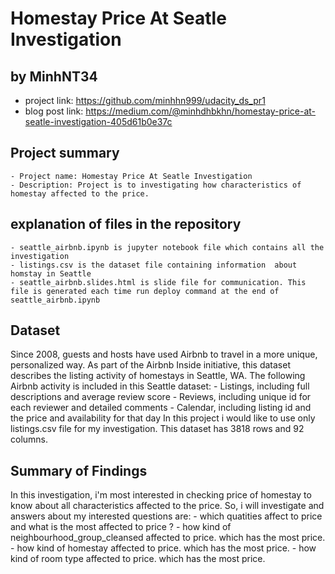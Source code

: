 # Homestay Price At Seatle Investigation
## by MinhNT34

- project link: https://github.com/minhhn999/udacity_ds_pr1
- blog post link: https://medium.com/@minhdhbkhn/homestay-price-at-seatle-investigation-405d61b0e37c

## Project summary

    - Project name: Homestay Price At Seatle Investigation
    - Description: Project is to investigating how characteristics of homestay affected to the price.

## explanation of files in the repository

    - seattle_airbnb.ipynb is jupyter notebook file which contains all the investigation
    - listings.csv is the dataset file containing information  about homstay in Seattle
    - seattle_airbnb.slides.html is slide file for communication. This file is generated each time run deploy command at the end of seattle_airbnb.ipynb

## Dataset

Since 2008, guests and hosts have used Airbnb to travel in a more unique, personalized way. As part of the Airbnb Inside initiative, this dataset describes the listing activity of homestays in Seattle, WA. The following Airbnb activity is included in this Seattle dataset:
    - Listings, including full descriptions and average review score
    - Reviews, including unique id for each reviewer and detailed comments
    - Calendar, including listing id and the price and availability for that day
In this project i would like to use only listings.csv file for my investigation. This dataset has 3818 rows and 92 columns.


## Summary of Findings

In this investigation, i'm most interested in checking price of homestay to know about all characteristics affected to the price. So, i will investigate and answers about my interested questions are:
    - which quatities affect to price and what is the most affected to price ?
    - how kind of neighbourhood_group_cleansed affected to price. which has the most price.
    - how kind of homestay affected to price. which has the most price.
    - how kind of room type affected to price. which has the most price.